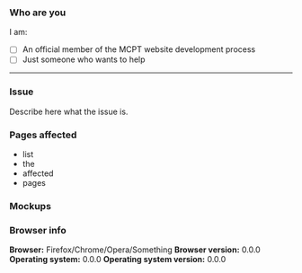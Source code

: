 <!-- This is a bug report template, adapted from https://github.com/WhisperSystems/Signal-Android. By following the instructions below and filling out the sections with your information, you will help the developers to get all the necessary data to fix your issue.
You can also preview your report before submitting it. You may remove sections that aren't relevant to your particular case.

Let's begin with a checklist: replace the empty checkboxes [ ] below with checked ones [x] accordingly -->

### Who are you

I am:
- [ ] An official member of the MCPT website development process
- [ ] Just someone who wants to help

----------------------------------------

### Issue
Describe here what the issue is.

### Pages affected
- list
- the
- affected
- pages

### Mockups
<!-- Drag and drop images below of what it should look lile. Rough sketches done in MS Paint, GIMP, etc. are okay. -->

### Browser info
**Browser:** Firefox/Chrome/Opera/Something
**Browser version:** 0.0.0
**Operating system:** 0.0.0
**Operating system version:** 0.0.0
